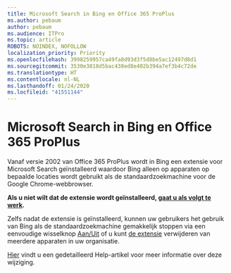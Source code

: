 ```yaml
---
title: Microsoft Search in Bing en Office 365 ProPlus
ms.author: pebaum
author: pebaum
ms.audience: ITPro
ms.topic: article
ROBOTS: NOINDEX, NOFOLLOW
localization_priority: Priority
ms.openlocfilehash: 3998259957ca49fa8d93d3f5d8be5ac12497d8d1
ms.sourcegitcommit: 3530e3818d5bac438ed8e402b394a7ef3b4c72de
ms.translationtype: HT
ms.contentlocale: nl-NL
ms.lasthandoff: 01/24/2020
ms.locfileid: "41551144"
---
```

# <a name="microsoft-search-in-bing-and-office-365-proplus"></a>Microsoft Search in Bing en Office 365 ProPlus

Vanaf versie 2002 van Office 365 ProPlus wordt in Bing een extensie voor Microsoft Search geïnstalleerd waardoor Bing alleen op apparaten op bepaalde locaties wordt gebruikt als de standaardzoekmachine voor de Google Chrome-webbrowser.

**Als u niet wilt dat de extensie wordt geïnstalleerd, [gaat u als volgt te werk](https://docs.microsoft.com/deployoffice/microsoft-search-bing#how-to-exclude-the-extension-for-microsoft-search-in-bing-from-being-installed).**

Zelfs nadat de extensie is geïnstalleerd, kunnen uw gebruikers het gebruik van Bing als de standaardzoekmachine gemakkelijk stoppen via een eenvoudige wisselknop [Aan/Uit](https://docs.microsoft.com/deployoffice/microsoft-search-bing#change-whether-bing-is-the-default-search-engine-for-google-chrome) of u kunt [de extensie](https://docs.microsoft.com/deployoffice/microsoft-search-bing#how-to-remove-the-extension-after-its-been-installed) verwijderen van meerdere apparaten in uw organisatie.

[Hier](https://docs.microsoft.com/deployoffice/microsoft-search-bing) vindt u een gedetailleerd Help-artikel voor meer informatie over deze wijziging.